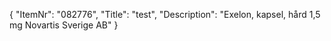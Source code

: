 {
  "ItemNr": "082776",
  "Title": "test",
  "Description": "Exelon, kapsel, hård 1,5 mg Novartis Sverige AB"
}